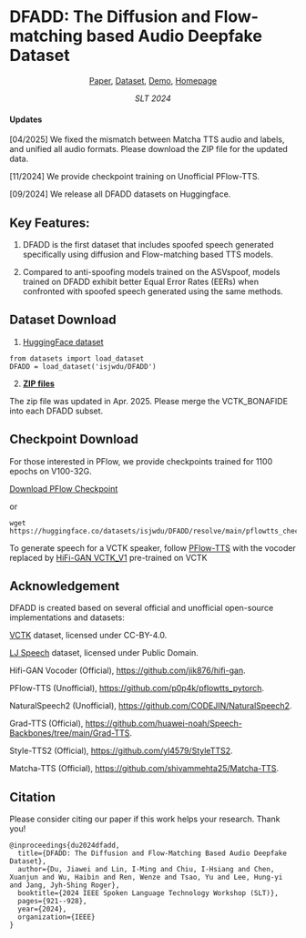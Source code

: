 # DFADD: The Diffusion and Flow-matching based Audio Deepfake Dataset

<p align="center">  
    <a href="https://arxiv.org/abs/2409.08731">Paper</a>, 
    <a href="https://huggingface.co/datasets/isjwdu/DFADD">Dataset</a>, 
    <a href="https://github.com/DFADD-Dataset/DFADD_demo_pages/">Demo</a>, 
    <a href="https://github.com/isjwdu/DFADD">Homepage</a> 
</p>
<p align="center">  
    <i>SLT 2024</i>
</p>

#### Updates
[04/2025] We fixed the mismatch between Matcha TTS audio and labels, and unified all audio formats. Please download the ZIP file for the updated data.

[11/2024] We provide checkpoint training on Unofficial PFlow-TTS.

[09/2024] We release all DFADD datasets on Huggingface.

## Key Features: 
1. DFADD is the first dataset that includes spoofed speech generated specifically using diffusion and Flow-matching based TTS models.

2. Compared to anti-spoofing models trained on the ASVspoof, models trained on DFADD exhibit better Equal Error Rates (EERs) when confronted with spoofed speech generated using the same methods.

## Dataset Download
1. [HuggingFace dataset](https://huggingface.co/datasets/isjwdu/DFADD)

```
from datasets import load_dataset
DFADD = load_dataset('isjwdu/DFADD')
```

2. [**ZIP files**](https://huggingface.co/datasets/isjwdu/DFADD/tree/main)

The zip file was updated in Apr. 2025.
Please merge the VCTK_BONAFIDE into each DFADD subset.

## Checkpoint Download
For those interested in PFlow, we provide checkpoints trained for 1100 epochs on V100-32G.

[Download PFlow Checkpoint](https://huggingface.co/datasets/isjwdu/DFADD/resolve/main/pflowtts_checkpoint_epoch%3D1099.ckpt)

or
```
wget https://huggingface.co/datasets/isjwdu/DFADD/resolve/main/pflowtts_checkpoint_epoch%3D1099.ckpt
```

To generate speech for a VCTK speaker, follow [PFlow-TTS](https://github.com/p0p4k/pflowtts_pytorch) with the vocoder replaced by [HiFi-GAN VCTK_V1](https://drive.google.com/drive/folders/1vJlfkwR7Uyheq2U5HrPnfTm-tzwuNuey?usp=sharing) pre-trained on VCTK

## Acknowledgement
DFADD is created based on several official and unofficial open-source implementations and datasets:

[VCTK](https://datashare.ed.ac.uk/handle/10283/3443) dataset, licensed under CC-BY-4.0.

[LJ Speech](https://keithito.com/LJ-Speech-Dataset) dataset, licensed under Public Domain.

Hifi-GAN Vocoder (Official), https://github.com/jik876/hifi-gan.

PFlow-TTS (Unofficial), https://github.com/p0p4k/pflowtts_pytorch.

NaturalSpeech2 (Unofficial), https://github.com/CODEJIN/NaturalSpeech2.

Grad-TTS (Official), https://github.com/huawei-noah/Speech-Backbones/tree/main/Grad-TTS.

Style-TTS2 (Official), https://github.com/yl4579/StyleTTS2.

Matcha-TTS (Official), https://github.com/shivammehta25/Matcha-TTS.

## Citation
Please consider citing our paper if this work helps your research. Thank you!
```
@inproceedings{du2024dfadd,
  title={DFADD: The Diffusion and Flow-Matching Based Audio Deepfake Dataset},
  author={Du, Jiawei and Lin, I-Ming and Chiu, I-Hsiang and Chen, Xuanjun and Wu, Haibin and Ren, Wenze and Tsao, Yu and Lee, Hung-yi and Jang, Jyh-Shing Roger},
  booktitle={2024 IEEE Spoken Language Technology Workshop (SLT)},
  pages={921--928},
  year={2024},
  organization={IEEE}
}
```
